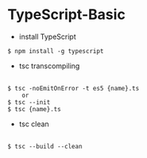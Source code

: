 # TypeScript-Basic

- install TypeScript
<pre>
<code>$ npm install -g typescript</code>
</pre>

- tsc transcompiling
<pre>
  <code>
$ tsc -noEmitOnError -t es5 {name}.ts
    or
$ tsc --init
$ tsc {name}.ts</code>
</pre>

- tsc clean
<pre>
  <code>
$ tsc --build --clean
  </code>
</pre>
